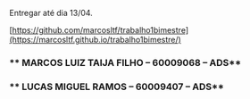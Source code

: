 Entregar até dia 13/04.

[https://github.com/marcosltf/trabalho1bimestre](https://marcosltf.github.io/trabalho1bimestre/)

### ** MARCOS LUIZ TAIJA FILHO – 60009068 – ADS**  
### ** LUCAS MIGUEL RAMOS – 60009407 – ADS**
